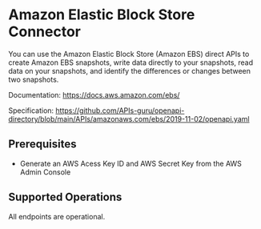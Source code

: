 # Amazon Elastic Block Store Connector
You can use the Amazon Elastic Block Store (Amazon EBS) direct APIs to create Amazon EBS snapshots, write data directly to your snapshots, read data on your snapshots, and identify the differences or changes between two snapshots.

Documentation: https://docs.aws.amazon.com/ebs/

Specification: https://github.com/APIs-guru/openapi-directory/blob/main/APIs/amazonaws.com/ebs/2019-11-02/openapi.yaml

## Prerequisites

+ Generate an AWS Acess Key ID and AWS Secret Key from the AWS Admin Console

## Supported Operations
All endpoints are operational.